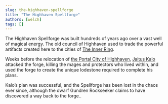 ```yaml
---
slug: the-highhaven-spellforge
title: "The Highhaven Spellforge"
authors: [welch]
tags: []
---
```


The Highhaven Spellforge was built hundreds of years ago over a vast well of magical energy. The old council of Highhaven used to trade the powerful artifacts created here to the cities of [The Inner Ring](/wikis/the%20Inner%20Ring/new).
 
Weeks before the relocation of [the Portal City of Highhaven](/wikis/the-portal-city-of-highhaven), [Jaitus Kalo](/characters/kalo) attacked the forge, killing the mages and protectors who lived within, and used the forge to create the unique lodestone required to complete his plans.
 
Kalo’s plan was successful, and the Spellforge has been lost in the chaos ever since, although the dwarf Gundren Rockseeker claims to have discovered a way back to the forge..